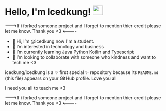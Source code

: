 # Hello, I'm Icedkung! <img src="https://raw.githubusercontent.com/MartinHeinz/MartinHeinz/master/wave.gif" width="30px">


--->If i forked someone project and I forget to mention thier credit please let me know. Thank you <3 <----

- 👋 Hi, I’m @icedkung now I'm a student.
- 👀 I’m interested in technology and business
- 🌱 I’m currently learning Java Python Kotlin and Typescript
- 💞️ I’m looking to collaborate with someone who kindness and want to tech me <3


icedkung/icedkung is a ✨ first special ✨ repository because its `README.md` (this file) appears on your GitHub profile.
Love you all

I need you all to teach me <3

--->If i forked someone project and I forget to mention thier credit please let me know. Thank you <3 <----


